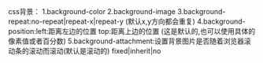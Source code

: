 css背景：
1.background-color
2.background-image
3.background-repeat:no-repeat|repeat-x|repeat-y (默认x,y方向都会重复)
4.background-position:left:距离左边的位置 top:距离上边的位置 (这是默认的,也可以使用具体的像素值或者百分数)
5.background-attachment:设置背景图片是否随着浏览器滚动条的滚动而滚动(默认是滚动的) fixed|inherit|no
